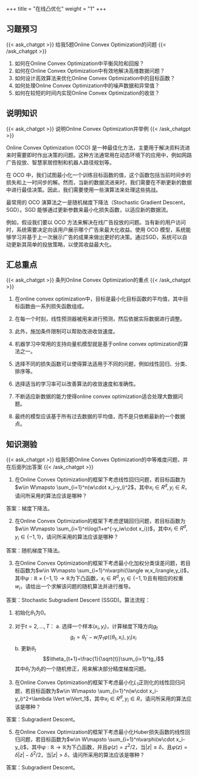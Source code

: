 +++
title = "在线凸优化"
weight = "1"
+++
## 习题预习
{{< ask_chatgpt >}}
给我5题Online Convex Optimization的问题
{{< /ask_chatgpt >}}



1. 如何在Online Convex Optimization中平衡风险和回报？
2. 如何在Online Convex Optimization中有效地解决高维数据问题？
3. 如何设计高效算法来优化Online Convex Optimization中的目标函数？
4. 如何处理Online Convex Optimization中的噪声数据和异常值？
5. 如何在较短的时间内实现Online Convex Optimization的收敛？   

## 说明知识
{{< ask_chatgpt >}}
说明Online Convex Optimization并举例
{{< /ask_chatgpt >}}



Online Convex Optimization (OCO) 是一种最佳化方法，主要用于解决资料流进来时需要即时作出决策的问题。这种方法通常用在动态环境下的应用中，例如网路广告投放、智慧家居控制和机器人路径规划等。

在 OCO 中，我们试图最小化一个训练目标函数的值，这个函数包括当前时间步的损失和上一时间步的解。然而，当新的数据流进来时，我们需要在不断更新的数据中进行最佳决策。因此，我们需要使用一些演算法来处理这些挑战。

最常用的 OCO 演算法之一是随机梯度下降法（Stochastic Gradient Descent，SGD）。SGD 能够通过更新参数来最小化损失函数，以适应新的数据流。

例如，假设我们要以 OCO 方法来解决在线广告投放的问题。当有新的用户访问时，系统需要决定向该用户展示哪个广告来最大化收益。使用 OCO 模型，系统能够学习并基于上一次展示广告的成果来做出更好的决策。通过SGD，系统可以自动更新其简单的投放策略，以使其收益最大化。   

## 汇总重点
{{< ask_chatgpt >}}
条列Online Convex Optimization的重点
{{< /ask_chatgpt >}}



1. 在online convex optimization中，目标是最小化目标函数的平均值，其中目标函数由一系列损失函数组成。

2. 在每一个时刻，线性预测器被用来进行预测，然后依据实际数据进行调整。

3. 此外，施加条件限制可以帮助改进收敛速度。

4. 机器学习中常用的支持向量机模型就是基于online convex optimization的算法之一。

5. 选择不同的损失函数可以使得算法适用于不同的问题，例如线性回归、分类、排序等。

6. 选择适当的学习率可以改善算法的收敛速度和准确性。

7. 不断适应新数据的能力使得online convex optimization适合处理大数据问题。

8. 最终的模型应该基于所有过去数据的平均值，而不是只依赖最新的一个数据点。   

## 知识测验
{{< ask_chatgpt >}}
给我5题Online Convex Optimization的中等难度问题，并在后面列出答案
{{< /ask_chatgpt >}}



1. 在Online Convex Optimization的框架下考虑线性回归问题，若目标函数为$w\in W\mapsto \sum_{i=1}^n(w\cdot x_i-y_i)^2$，其中$x_i\in R^d,y_i\in R$，请问所采用的算法应该是哪种？

答案：梯度下降法。


2. 在Online Convex Optimization的框架下考虑逻辑回归问题，若目标函数为$w\in W\mapsto \sum_{i=1}^n\log(1+e^{-y_iw\cdot x_i})$，其中$x_i\in R^d,y_i\in \{-1,1\}$，请问所采用的算法应该是哪种？

答案：随机梯度下降法。


3. 在Online Convex Optimization的框架下考虑最小化加权分类误差问题，若目标函数为$w\in W\mapsto \sum_{i=1}^n\varphi(\langle w,x_i\rangle,y_i)$，其中$\varphi:\mathbb{R}\times \{-1,1\}\rightarrow \mathbb{R}$为下凸函数，$x_i\in R^d,y_i\in \{-1,1\}$且有相应的权重$w_i$，请给出一个求解该问题的随机算法并进行推导。

答案：Stochastic Subgradient Descent (SSGD)。算法流程：
1. 初始化$\theta_1$为0。
2. 对于$t=2,\ldots,T$：
   a. 选择一个样本$(x_i,y_i)$，计算梯度下降方向$g_t$
   $$g_t=\theta_t'-w_i\nabla_1\varphi(\langle \theta_t,x_i\rangle,y_i)x_i$$
   b. 更新$\theta_t$
   $$\theta_{t+1}=\frac{1}{\sqrt{t}}\sum_{i=1}^tg_i$$
   其中$\theta_t'$为$\theta_t$的一个随机修正，用来解决部分精度梯度问题。

4. 在Online Convex Optimization的框架下考虑最小化$L_1$正则化的线性回归问题，若目标函数为$w\in W\mapsto \sum_{i=1}^n(w\cdot x_i-y_i)^2+\lambda \Vert w\Vert_1$，其中$x_i\in R^d,y_i\in R$，请问所采用的算法应该是哪种？

答案：Subgradient Descent。


5. 在Online Convex Optimization的框架下考虑最小化Huber损失函数的线性回归问题，若目标函数为$w\in W\mapsto \sum_{i=1}^n\varphi(w\cdot x_i-y_i)$，其中$\varphi:\mathbb{R}\rightarrow \mathbb{R}$为下凸函数，并且$\varphi(z)=z^2/2$，当$|z|\leq \delta$，且$\varphi(z)=\delta|z|-\delta^2/2$，当$|z|>\delta$，请问所采用的算法应该是哪种？

答案：Subgradient Descent。   

